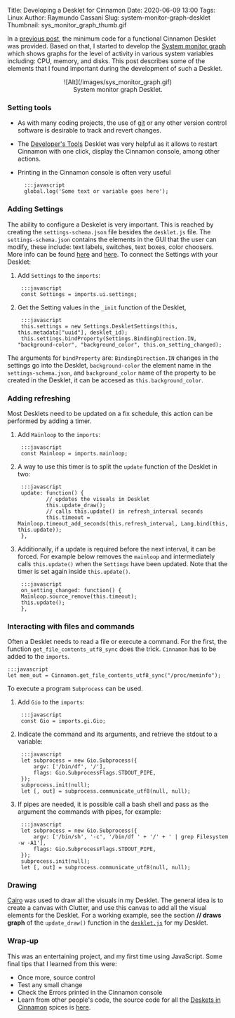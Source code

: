 Title: Developing a Desklet for Cinnamon
Date: 2020-06-09 13:00
Tags: Linux
Author: Raymundo Cassani
Slug: system-monitor-graph-desklet
Thumbnail: sys_monitor_graph_thumb.gif

In a [previous post](/posts/2020/05/12/cinnamon-desklet-development/), the minimum code for a functional Cinnamon Desklet was provided. Based on that, I started to develop the [System monitor graph](https://cinnamon-spices.linuxmint.com/desklets/view/56) which shows graphs for the level of activity in various system variables including: CPU, memory, and disks. This post describes some of the elements that I found important during the development of such a Desklet.

<center>
![Alt](/images/sys_monitor_graph.gif)<br>
System monitor graph Desklet.
</center>  

### Setting tools
* As with many coding projects, the use of [git]() or any other version control software is desirable to track and revert changes.
* The [Developer's Tools](https://cinnamon-spices.linuxmint.com/desklets/view/17) Desklet was very helpful as it allows to restart Cinnamon with one click, display the Cinnamon console, among other actions.
* Printing in the Cinnamon console is often very useful  

		:::javascript
		global.log('Some text or variable goes here');

### Adding Settings
The ability to configure a Deskelet is very important. This is reached by creating the `settings-schema.json` file besides the `desklet.js` file. The `settings-schema.json` contains the elements in the GUI that the user can modify, these include: text labels, switches, text boxes, color choosers. More info can be found [here](https://projects.linuxmint.com/reference/git/cinnamon-tutorials/xlet-settings.html) and [here](https://projects.linuxmint.com/reference/git/cinnamon-tutorials/xlet-settings-ref.html). To connect the Settings with your Desklet:

1. Add `Settings` to the `imports`:

		:::javascript
		const Settings = imports.ui.settings;

2. Get the Setting values in the `_init` function of the Desklet,

		:::javascript
		this.settings = new Settings.DeskletSettings(this, this.metadata["uuid"], desklet_id);
		this.settings.bindProperty(Settings.BindingDirection.IN, "background-color", "background_color", this.on_setting_changed);

The arguments for `bindProperty` are: `BindingDirection.IN` changes in the settings go into the Desklet, `background-color` the element name in the `settings-schema.json`, and `background_color` name of the property to be created in the Desklet, it can be accesed as `this.background_color`.

### Adding refreshing
Most Desklets need to be updated on a fix schedule, this action can be performed by adding a timer.

1. Add `Mainloop` to the `imports`:

		:::javascript
		const Mainloop = imports.mainloop;

2. A way to use this timer is to split the `update` function of the Desklet in two:

		:::javascript
		update: function() {
				// updates the visuals in Desklet
				this.update_draw();
				// calls this.update() in refresh_interval seconds
				this.timeout = Mainloop.timeout_add_seconds(this.refresh_interval, Lang.bind(this, this.update));
		},

3. Additionally, if a update is required before the next interval, it can be forced. For example below removes the `mainloop` and intermediately calls `this.update()` when the `Settings` have been updated. Note that the timer is set again inside `this.update()`.

		:::javascript
		on_setting_changed: function() {
		Mainloop.source_remove(this.timeout);
		this.update();
		},

### Interacting with files and commands
Often a Desklet needs to read a file or execute a command. For the first, the function `get_file_contents_utf8_sync` does the trick. `Cinnamon` has to be added to the `imports`.

	:::javascript
	let mem_out = Cinnamon.get_file_contents_utf8_sync("/proc/meminfo");

To execute a program `Subprocess` can be used.

1. Add `Gio` to the `imports`:

		:::javascript
		const Gio = imports.gi.Gio;

2. Indicate the command and its arguments, and retrieve the stdout to a variable:

		:::javascript
		let subprocess = new Gio.Subprocess({
			argv: ['/bin/df', '/'],
			flags: Gio.SubprocessFlags.STDOUT_PIPE,
		});
		subprocess.init(null);
		let [, out] = subprocess.communicate_utf8(null, null);

3. If pipes are needed, it is possible call a bash shell and pass as the argument the commands with pipes, for example:

		:::javascript
		let subprocess = new Gio.Subprocess({
			argv: ['/bin/sh', '-c', '/bin/df ' + '/' + ' | grep Filesystem -w -A1'],
			flags: Gio.SubprocessFlags.STDOUT_PIPE,
		});
		subprocess.init(null);
		let [, out] = subprocess.communicate_utf8(null, null);

### Drawing
[Cairo]() was used to draw all the visuals in my Desklet. The general idea is to create a canvas with Clutter, and use this canvas to add all the visual elements for the Desklet. For a working example, see the section **// draws graph** of the `update_draw()` function in the [`desklet.js`](https://github.com/linuxmint/cinnamon-spices-desklets/blob/master/system-monitor-graph%40rcassani/files/system-monitor-graph%40rcassani/desklet.js) for my Desklet.

### Wrap-up
This was an entertaining project, and my first time using JavaScript. Some final tips that I learned from this were:
* Once more, source control
* Test any small change
* Check the Errors printed in the Cinnamon console
* Learn from other people's code, the source code for all the [Deskets in Cinnamon](https://cinnamon-spices.linuxmint.com/desklets) spices is [here](https://github.com/linuxmint/cinnamon-spices-desklets).
